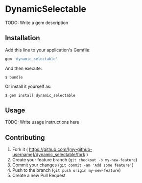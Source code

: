 # DynamicSelectable

TODO: Write a gem description

## Installation

Add this line to your application's Gemfile:

```ruby
gem 'dynamic_selectable'
```

And then execute:

    $ bundle

Or install it yourself as:

    $ gem install dynamic_selectable

## Usage

TODO: Write usage instructions here

## Contributing

1. Fork it ( https://github.com/[my-github-username]/dynamic_selectable/fork )
2. Create your feature branch (`git checkout -b my-new-feature`)
3. Commit your changes (`git commit -am 'Add some feature'`)
4. Push to the branch (`git push origin my-new-feature`)
5. Create a new Pull Request
